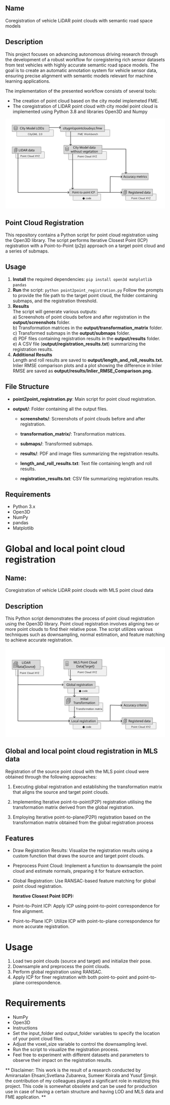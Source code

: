## Name
Coregistration of vehicle LiDAR point clouds with semantic road space models

## Description
This project focuses on advancing autonomous driving research through the development of a robust workflow for coregistering rich sensor datasets from test vehicles with highly accurate semantic road space models. The goal is to create an automatic annotation system for vehicle sensor data, ensuring precise alignment with semantic models relevant for machine learning applications.

The implementation of the presented workflow consists of several tools:

- The creation of point cloud based on the city model implemeted FME.
- The coregistration of LIDAR point cloud with city model point cloud is implemented using Python 3.8 and libraries Open3D and Numpy

![Image Alt Text](img/workflow_overview.png)


## Point Cloud Registration 

This repository contains a Python script for point cloud registration using the Open3D library. The script performs Iterative Closest Point (ICP) registration with a Point-to-Point (p2p) approach on a target point cloud and a series of submaps.


## Usage
1. **Install** the required dependencies:
`pip install open3d matplotlib pandas`
2. **Run** the script:
`python point2point_registration.py`
Follow the prompts to provide the file path to the target point cloud, the folder containing submaps, and the registration threshold.
3. **Results** \
The script will generate various outputs: \
a) Screenshots of point clouds before and after registration in the **output/screenshots** folder.\
b) Transformation matrices in the **output/transformation_matrix** folder. \
c) Transformed submaps in the **output/submaps** folder. \
d) PDF files containing registration results in the **output/results** folder. \
e) A CSV file (**output/registration_results.txt**) summarizing the registration results.
4. **Additional Results** \
Length and roll results are saved to **output/length_and_roll_results.txt.** \
Inlier RMSE comparison plots and a plot showing the difference in Inlier RMSE are saved as **output/results/Inlier_RMSE_Comparison.png.**

## File Structure
- **point2point_registration.py**: Main script for point cloud registration.
- **output/**: Folder containing all the output files.

   - **screenshots/**: Screenshots of point clouds before and after registration.

   - **transformation_matrix/**: Transformation matrices.
   - **submaps/**: Transformed submaps.
   - **results/**: PDF and image files summarizing the registration results.
   - **length_and_roll_results.txt**: Text file containing length and roll results.
   - **registration_results.txt**: CSV file summarizing registration results.

## Requirements
- Python 3.x
- Open3D
- NumPy
- pandas
- Matplotlib




# Global and local point cloud registration

## Name:
Coregistration of vehicle LiDAR point clouds with MLS point cloud data

## Description
This Python script demonstrates the process of point cloud registration using the Open3D library. Point cloud registration involves aligning two or more point clouds to find their relative pose. The script utilizes various techniques such as downsampling, normal estimation, and feature matching to achieve accurate registration.

![RANSAC AND ICP registration](img/MLS_data.png)

## Global and local point cloud registration in MLS data
Registration of the source point cloud with the MLS point cloud were obtained through the following approaches: 

1. Executing global registration and establishing the transformation matrix that aligns the source and target point clouds. 

2. Implementing Iterative point-to-point(P2P) registration utilising the transformation matrix derived from the global registration. 

3. Employing Iterative point-to-plane(P2Pl) registration based on the transformation matrix obtained from the global registration process


## Features
- Draw Registration Results: Visualize the registration results using a custom function that draws the source and target point clouds.
- Preprocess Point Cloud: Implement a function to downsample the point cloud and estimate normals, preparing it for feature extraction.
- Global Registration: Use RANSAC-based feature matching for global point cloud registration.

   ****Iterative Closest Point (ICP):****
- Point-to-Point ICP: Apply ICP using point-to-point correspondence for fine alignment.
- Point-to-Plane ICP: Utilize ICP with point-to-plane correspondence for more accurate registration.

# Usage
1. Load two point clouds (source and target) and initialize their pose.
1. Downsample and preprocess the point clouds.
1. Perform global registration using RANSAC.
1. Apply ICP for finer registration with both point-to-point and point-to-plane correspondence.

# Requirements
- NumPy
- Open3D
- Instructions
- Set the input_folder and output_folder variables to specify the location of your point cloud files.
- Adjust the voxel_size variable to control the downsampling level.
- Run the script to visualize the registration process.
- Feel free to experiment with different datasets and parameters to observe their impact on the registration results.

** Disclaimer: This work is the result of a research conducted by Amirarsalan Ehsani,Svetlana Zubareva, Sumeer Koirala and Yusuf Şimşir. the contribution of my colleagues played a significant role in realizing this project. This code is somewhat obsolete and can be used for production use in case of having a certain structure and having LOD and MLS data and FME application. **




